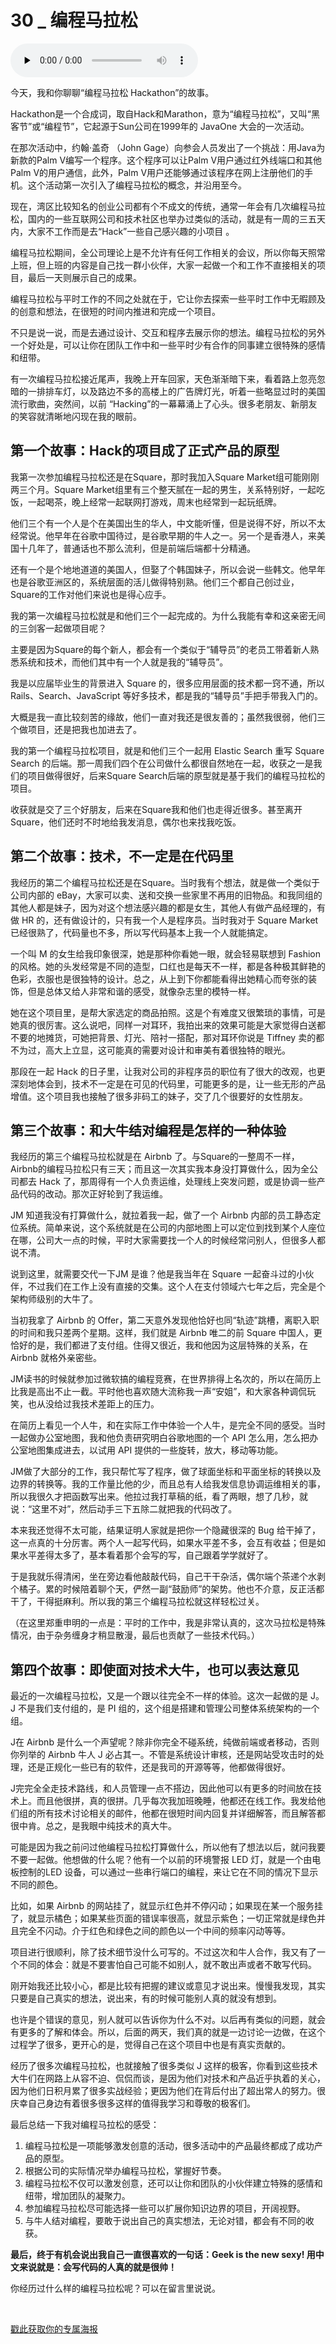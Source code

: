 # 30 _ 编程马拉松

<audio id="audio" title="30 | 编程马拉松" controls="" preload="none"><source id="mp3" src="https://static001.geekbang.org/resource/audio/64/f8/64c0b904564075c75162daa1a8a583f8.mp3"></audio>

今天，我和你聊聊“编程马拉松 Hackathon”的故事。

Hackathon是一个合成词，取自Hack和Marathon，意为“编程马拉松”，又叫“黑客节”或“编程节”，它起源于Sun公司在1999年的 JavaOne 大会的一次活动。

在那次活动中，约翰·盖奇 （John Gage）向参会人员发出了一个挑战：用Java为新款的Palm V编写一个程序。这个程序可以让Palm V用户通过红外线端口和其他Palm V的用户通信，此外，Palm V用户还能够通过该程序在网上注册他们的手机。这个活动第一次引入了编程马拉松的概念，并沿用至今。

现在，湾区比较知名的创业公司都有个不成文的传统，通常一年会有几次编程马拉松，国内的一些互联网公司和技术社区也举办过类似的活动，就是有一周的三五天内，大家不工作而是去“Hack”一些自己感兴趣的小项目 。

编程马拉松期间，全公司理论上是不允许有任何工作相关的会议，所以你每天照常上班，但上班的内容是自己找一群小伙伴，大家一起做一个和工作不直接相关的项目，最后一天则展示自己的成果。

编程马拉松与平时工作的不同之处就在于，它让你去探索一些平时工作中无暇顾及的创意和想法，在很短的时间内推进和完成一个项目。

不只是说一说，而是去通过设计、交互和程序去展示你的想法。编程马拉松的另外一个好处是，可以让你在团队工作中和一些平时少有合作的同事建立很特殊的感情和纽带。

有一次编程马拉松接近尾声，我晚上开车回家，天色渐渐暗下来，看着路上忽亮忽暗的一排排车灯，以及路边不多的高楼上的广告牌灯光，听着一些略显过时的美国流行歌曲，突然间，以前 “Hacking”的一幕幕涌上了心头。很多老朋友、新朋友的笑容就清晰地闪现在我的眼前。

## 第一个故事：Hack的项目成了正式产品的原型

我第一次参加编程马拉松还是在Square，那时我加入Square Market组可能刚刚两三个月。Square Market组里有三个整天腻在一起的男生，关系特别好，一起吃饭，一起喝茶，晚上经常一起联网打游戏，周末也经常到一起玩纸牌。

他们三个有一个人是个在美国出生的华人，中文能听懂，但是说得不好，所以不太经常说。他早年在谷歌中国待过，是谷歌早期的牛人之一。另一个是香港人，来美国十几年了，普通话也不那么流利，但是前端后端都十分精通。

还有一个是个地地道道的美国人，但娶了个韩国妹子，所以会说一些韩文。他早年也是谷歌亚洲区的，系统层面的活儿做得特别熟。他们三个都自己创过业，Square的工作对他们来说也是得心应手。

我的第一次编程马拉松就是和他们三个一起完成的。为什么我能有幸和这亲密无间的三剑客一起做项目呢？

主要是因为Square的每个新人，都会有一个类似于“辅导员”的老员工带着新人熟悉系统和技术，而他们其中有一个人就是我的“辅导员”。

我是以应届毕业生的背景进入 Square 的，很多应用层面的技术都一窍不通，所以Rails、Search、JavaScript 等好多技术，都是我的“辅导员”手把手带我入门的。

大概是我一直比较刻苦的缘故，他们一直对我还是很友善的；虽然我很弱，他们三个做项目，还是把我也加进去了。

我的第一个编程马拉松项目，就是和他们三个一起用 Elastic Search 重写 Square Search 的后端。那一周我们四个在公司做什么都很自然地在一起，收获之一是我们的项目做得很好，后来Square Search后端的原型就是基于我们的编程马拉松的项目。

收获就是交了三个好朋友，后来在Square我和他们也走得近很多。甚至离开Square，他们还时不时地给我发消息，偶尔也来找我吃饭。

## 第二个故事：技术，不一定是在代码里

我经历的第二个编程马拉松还是在Square。当时我有个想法，就是做一个类似于公司内部的 eBay，大家可以卖、送和交换一些家里不再用的旧物品。和我同组的其他人都是妹子，因为对这个想法感兴趣的都是女生，其他人有做产品经理的，有做 HR 的，还有做设计的，只有我一个人是程序员。当时我对于 Square Market 已经很熟了，代码量也不多，所以写代码基本上我一个人就能搞定。

一个叫 M 的女生给我印象很深，她是那种你看她一眼，就会轻易联想到 Fashion 的风格。她的头发经常是不同的造型，口红也是每天不一样，都是各种极其鲜艳的色彩，衣服也是很独特的设计。总之，从上到下你都能看得出她精心而夸张的装饰，但是总体又给人非常和谐的感受，就像杂志里的模特一样。

她在这个项目里，是帮大家选定的商品拍照。这是个有难度又很繁琐的事情，可是她真的很厉害。这么说吧，同样一对耳环，我拍出来的效果可能是大家觉得白送都不要的地摊货，可她把背景、灯光、陪衬一搭配，那对耳环你说是 Tiffney 卖的都不为过，高大上立显，这可能真的需要对设计和审美有着很独特的眼光。

那段在一起 Hack 的日子里，让我对公司的非程序员的职位有了很大的改观，也更深刻地体会到，技术不一定是在可见的代码里，可能更多的是，让一些无形的产品增值。这个项目我也接触了很多非码工的妹子，交了几个很要好的女性朋友。

## 第三个故事：和大牛结对编程是怎样的一种体验

我经历的第三个编程马拉松就是在 Airbnb 了。与Square的一整周不一样，Airbnb的编程马拉松只有三天；而且这一次其实我本身没打算做什么，因为全公司都去 Hack 了，那周得有一个人负责运维，处理线上突发问题，或是协调一些产品代码的改动。那次正好轮到了我运维。

JM 知道我没有打算做什么，就拉着我一起，做了一个 Airbnb 内部的员工静态定位系统。简单来说，这个系统就是在公司的内部地图上可以定位到找到某个人座位在哪，公司大一点的时候，平时大家需要找一个人的时候经常问别人，但很多人都说不清。

说到这里，就需要交代一下JM 是谁？他是我当年在 Square 一起奋斗过的小伙伴，不过我们在工作上没有直接的交集。这个人在支付领域六七年之后，完全是个架构师级别的大牛了。

当初我拿了 Airbnb 的 Offer，第二天意外发现他恰好也同“轨迹”跳槽，离职入职的时间和我只差两个星期。这样，我们就是 Airbnb 唯二的前 Square 中国人，更恰好的是，我们都进了支付组。住得又很近，我和他因为这层特殊的关系，在 Airbnb 就格外亲密些。

JM读书的时候就参加过微软搞的编程竞赛，在世界排得上名次的，所以在简历上比我是高出不止一截。平时他也喜欢随大流称我一声“安姐”，和大家各种调侃玩笑，也从没给过我技术差距上的压力。

在简历上看见一个人牛，和在实际工作中体验一个人牛，是完全不同的感受。当时一起做办公室地图，我和他负责研究明白谷歌地图的一个 API 怎么用，怎么把办公室地图集成进去，以试用 API 提供的一些旋转，放大，移动等功能。

JM做了大部分的工作，我只帮忙写了程序，做了球面坐标和平面坐标的转换以及边界的转换等。我的工作量比他的少，而且总有人给我发信息协调运维相关的事，所以我很久才把函数写出来。他拉过我打草稿的纸，看了两眼，想了几秒，就说：“这里不对”，然后动手三下五除二就把我的代码改了。

本来我还觉得不太可能，结果证明人家就是把你一个隐藏很深的 Bug 给干掉了，这一点真的十分厉害。两个人一起写代码，如果水平差不多，会互有收益；但是如果水平差得太多了，基本看着那个会写的写，自己跟着学学就好了。

于是我就乐得清闲，坐在旁边看他敲敲代码，自己干干杂活，偶尔端个茶递个水剥个橘子。累的时候陪着聊个天，俨然一副“鼓励师”的架势。他也不介意，反正活都干了，干得挺麻利。所以我的第三个编程马拉松就这样轻松过关。

（在这里郑重申明的一点是：平时的工作中，我是非常认真的，这次马拉松是特殊情况，由于杂务缠身才稍显散漫，最后也贡献了一些技术代码。）

## 第四个故事：即使面对技术大牛，也可以表达意见

最近的一次编程马拉松，又是一个跟以往完全不一样的体验。这次一起做的是 J。J 不是我们支付组的，是 PI 组的，这个组是搭建和管理公司整体系统架构的一个组。

J在 Airbnb 是什么一个声望呢？除非你完全不碰系统，纯做前端或者移动，否则你列举的 Airbnb 牛人 J 必占其一。不管是系统设计审核，还是网站受攻击时的处理，还是正规化一些已有的软件，还是我司的开源等等，他都做得很好。

J完完全全走技术路线，和人员管理一点不搭边，因此他可以有更多的时间放在技术上。而且他很拼，真的很拼。几乎每次我加班晚睡，他都还在线工作。我发给他们组的所有技术讨论相关的邮件，他都在很短时间内回复并详细解答，而且解答都很中肯。总之，是我眼中纯技术的真大牛。

可能是因为我之前问过他编程马拉松打算做什么，所以他有了想法以后，就问我要不要一起做。他想做的什么呢？他有一个以前的环境警报 LED 灯，就是一个由电板控制的LED 设备，可以通过一些串行端口的编程，来让它在不同的情况下显示不同的颜色。

比如，如果 Airbnb 的网站挂了，就显示红色并不停闪动；如果现在某一个服务挂了，就显示橘色；如果某些页面的错误率很高，就显示紫色；一切正常就是绿色并且完全不闪动。介于红色和绿色之间的颜色以一个中间的频率闪动等等。

项目进行很顺利，除了技术细节没什么可写的。不过这次和牛人合作，我又有了一个不同的体会：就是不要害怕自己可能不如别人，就不敢出声或者不敢写代码。

刚开始我还比较小心，都是比较有把握的建议或意见才说出来。慢慢我发现，其实只要是自己真实的想法，说出来，有的时候可能别人真的就没有想到。

也许是个错误的意见，别人就可以告诉你为什么不对。以后再有类似的问题，就会有更多的了解和体会。所以，后面的两天，我们真的就是一边讨论一边做，在这个过程学了很多，更开心的是，觉得自己在这个项目中也是有真实贡献的。

经历了很多次编程马拉松，也就接触了很多类似 J 这样的极客，你看到这些技术大牛们在网路上从容不迫、侃侃而谈，是因为他们对技术和产品近乎执着的关心，因为他们日积月累了很多实战经验；更因为他们在背后付出了超出常人的努力。很庆幸自己身边有着很多很多这样的值得我学习和尊敬的极客们。

最后总结一下我对编程马拉松的感受：

1. 编程马拉松是一项能够激发创意的活动，很多活动中的产品最终都成了成功产品的原型。
1. 根据公司的实际情况举办编程马拉松，掌握好节奏。
1. 编程马拉松不仅可以激发创意，还可以让你和团队的小伙伴建立特殊的感情和纽带，增加团队的凝聚力。
1. 参加编程马拉松尽可能选择一些可以扩展你知识边界的项目，开阔视野。
1. 与牛人结对编程，要敢于说出自己的真实想法，无论对错，都会有不同的收获。

**最后，终于有机会说出我自己一直很喜欢的一句话：Geek is the new sexy!  用中文来说就是：会写代码的人真的就是很帅！**

你经历过什么样的编程马拉松呢？可以在留言里说说。

<br> 

[戳此获取你的专属海报](https://time.geekbang.org/activity/sale-poster?utm_source=app&amp;utm_medium=zhuyun-article&amp;utm_campaign=zhuyun-saleposter&amp;utm_content=zhuyun0416)
